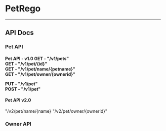 # PetRego
---

<h2> API Docs </h2>
<h3> Pet API </h3>

<h4> Pet API - v1.0
GET - "/v1/pets"<br />
GET - "/v1/pet/{id}"<br />
GET - "/v1/pet/name/{petname}"<br />
GET - "/v1/pet/owner/{ownerid}"<br />

PUT - "/v1/pet"<br />
POST - "/v1/pet"<br />

<h4>Pet API v2.0</h4>
"/v2/pet/name/{name}
"/v2/pet/owner/{ownerid}"

<h3> Owner API </h3>
